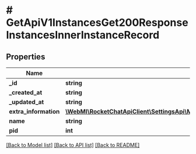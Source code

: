 # # GetApiV1InstancesGet200ResponseInstancesInnerInstanceRecord

## Properties

Name | Type | Description | Notes
------------ | ------------- | ------------- | -------------
**_id** | **string** |  | [optional]
**_created_at** | **string** |  | [optional]
**_updated_at** | **string** |  | [optional]
**extra_information** | [**\WebMI\RocketChatApiClient\SettingsApi\Model\GetApiV1InstancesGet200ResponseInstancesInnerInstanceRecordExtraInformation**](GetApiV1InstancesGet200ResponseInstancesInnerInstanceRecordExtraInformation.md) |  | [optional]
**name** | **string** |  | [optional]
**pid** | **int** |  | [optional]

[[Back to Model list]](../../README.md#models) [[Back to API list]](../../README.md#endpoints) [[Back to README]](../../README.md)
